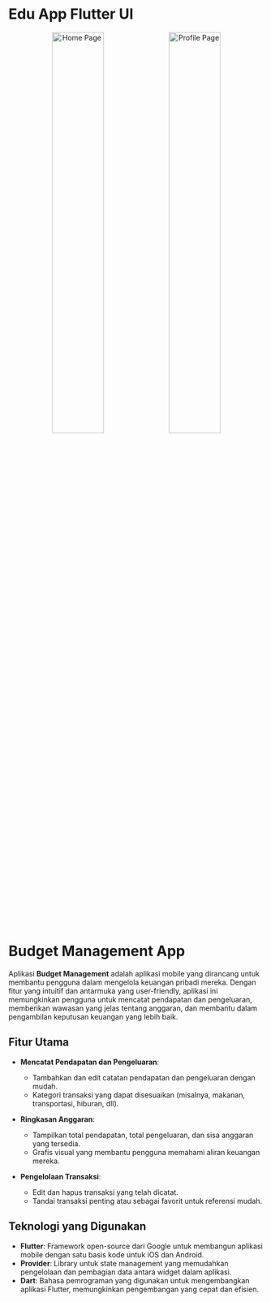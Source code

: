# Edu App Flutter UI

<p align="center">
  <img src="assets/ui/sc1.png" alt="Home Page" width="45%" />
  <img src="assets/ui/sc2.png" alt="Profile Page" width="45%" />
</p>

# Budget Management App

Aplikasi **Budget Management** adalah aplikasi mobile yang dirancang untuk membantu pengguna dalam mengelola keuangan pribadi mereka. Dengan fitur yang intuitif dan antarmuka yang user-friendly, aplikasi ini memungkinkan pengguna untuk mencatat pendapatan dan pengeluaran, memberikan wawasan yang jelas tentang anggaran, dan membantu dalam pengambilan keputusan keuangan yang lebih baik.

## Fitur Utama

- **Mencatat Pendapatan dan Pengeluaran**:

  - Tambahkan dan edit catatan pendapatan dan pengeluaran dengan mudah.
  - Kategori transaksi yang dapat disesuaikan (misalnya, makanan, transportasi, hiburan, dll).

- **Ringkasan Anggaran**:

  - Tampilkan total pendapatan, total pengeluaran, dan sisa anggaran yang tersedia.
  - Grafis visual yang membantu pengguna memahami aliran keuangan mereka.

- **Pengelolaan Transaksi**:
  - Edit dan hapus transaksi yang telah dicatat.
  - Tandai transaksi penting atau sebagai favorit untuk referensi mudah.

## Teknologi yang Digunakan

- **Flutter**: Framework open-source dari Google untuk membangun aplikasi mobile dengan satu basis kode untuk iOS dan Android.
- **Provider**: Library untuk state management yang memudahkan pengelolaan dan pembagian data antara widget dalam aplikasi.
- **Dart**: Bahasa pemrograman yang digunakan untuk mengembangkan aplikasi Flutter, memungkinkan pengembangan yang cepat dan efisien.
